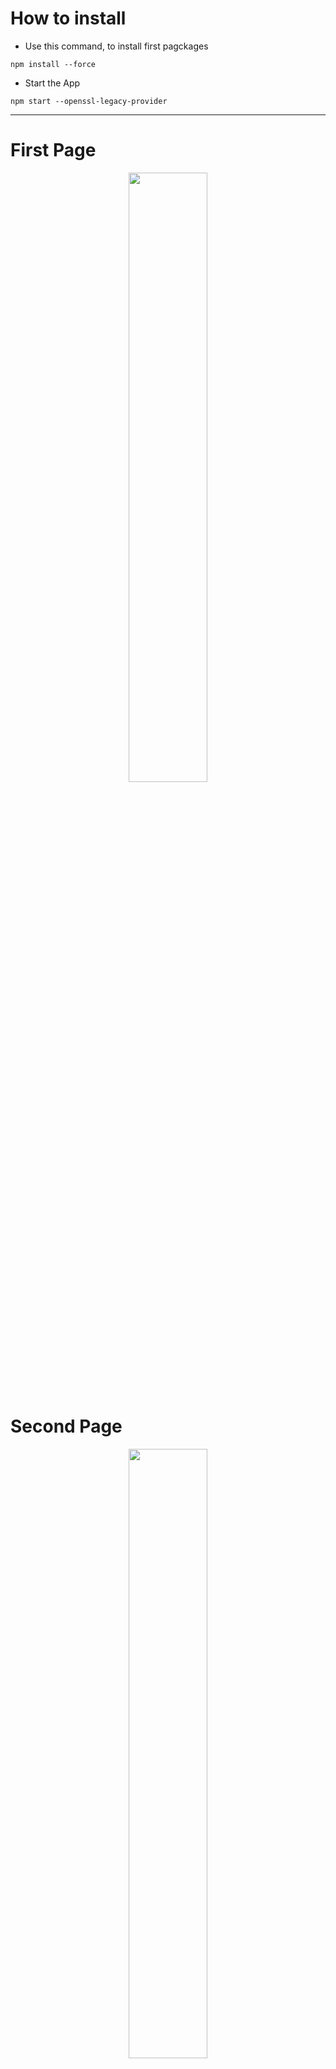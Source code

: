 # How to install 
- Use this command, to install first pagckages
```
npm install --force
```

- Start the App
```
npm start --openssl-legacy-provider
```
---
# First Page

<div id="header" align="center">
  <img src="https://github.com/Hamza-Alhasan-22/GazaSkyGeeks-React/blob/master/Project-E-Commerce-Page/app%20screenshots/FullPage1.png" width="50%"/>
</div>

# Second Page

<div id="header" align="center">
  <img src="https://github.com/Hamza-Alhasan-22/GazaSkyGeeks-React/blob/master/Project-E-Commerce-Page/app%20screenshots/FullPage2.png" width="50%"/>
</div>

